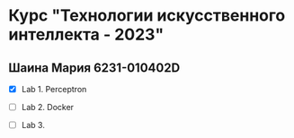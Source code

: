 # Курс "Технологии искусственного интеллекта - 2023"

## Шаина Мария 6231-010402D

- [x] Lab 1. Perceptron
- [ ] Lab 2. Docker 
- [ ] Lab 3. 

